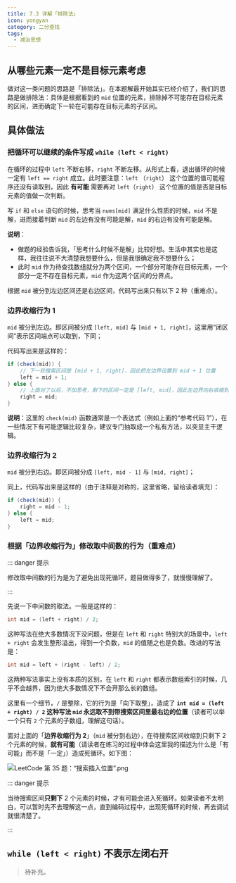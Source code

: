 ```yaml
---
title: 7.3 详解「排除法」
icon: yongyan
category: 二分查找
tags:
  - 减治思想
---
```


## 从哪些元素一定不是目标元素考虑

做对这一类问题的思路是「排除法」。在本题解最开始其实已经介绍了，我们的思路是做排除法：具体是根据看到的 `mid` 位置的元素，排除掉不可能存在目标元素的区间，进而确定下一轮在可能存在目标元素的子区间。

## 具体做法

### 把循环可以继续的条件写成 `while (left < right)`

在循环的过程中 `left` 不断右移，`right` 不断左移。从形式上看，退出循环的时候一定有 `left == right` 成立。此时要注意：`left` （`right`） 这个位置的值可能程序还没有读取到，因此 **有可能** 需要再对 `left`（`right`） 这个位置的值是否是目标元素的值做一次判断。

写 `if` 和 `else` 语句的时候，思考当 `nums[mid]` 满足什么性质的时候，`mid` 不是解，进而接着判断 `mid` 的左边有没有可能是解，`mid` 的右边有没有可能是解。

**说明**：

+ 做题的经验告诉我，「思考什么时候不是解」比较好想。生活中其实也是这样，我往往说不大清楚我想要什么，但是我很确定我不想要什么；
+ 此时 `mid` 作为待查找数组就分为两个区间，一个部分可能存在目标元素，一个部分一定不存在目标元素，`mid` 作为这两个区间的分界点。

根据 `mid` 被分到左边区间还是右边区间，代码写出来只有以下 2 种（重难点）。

### 边界收缩行为 1

 `mid` 被分到左边。即区间被分成 `[left, mid]` 与 `[mid + 1, right]`，这里用“闭区间”表示区间端点可以取到，下同；

代码写出来是这样的：

```java
if (check(mid)) {
    // 下一轮搜索区间是 [mid + 1, right]，因此把左边界设置到 mid + 1 位置
    left = mid + 1;
} else {
    // 上面对了以后，不加思考，剩下的区间一定是 [left, mid]，因此左边界向右收缩到 mid 位置
    right = mid;
}
```

**说明**：这里的 `check(mid)` 函数通常是一个表达式（例如上面的“参考代码 1”），在一些情况下有可能逻辑比较复杂，建议专门抽取成一个私有方法，以突显主干逻辑。

### 边界收缩行为 2

 `mid` 被分到右边。即区间被分成 `[left, mid - 1]` 与 `[mid, right]`；

同上，代码写出来是这样的（由于注释是对称的，这里省略，留给读者填充）：

```java
if (check(mid)) {
    right = mid - 1;
} else {
    left = mid;
}
```

### 根据「边界收缩行为」修改取中间数的行为（重难点）

::: danger 提示

修改取中间数的行为是为了避免出现死循环，题目做得多了，就慢慢理解了。

::: 

先说一下中间数的取法。一般是这样的：

```java
int mid = (left + right) / 2;
```

这种写法在绝大多数情况下没问题，但是在 `left` 和 `right` 特别大的场景中，`left + right` 会发生整形溢出，得到一个负数，`mid` 的值随之也是负数。改进的写法是：

```java
int mid = left + (right - left) / 2;
```

这两种写法事实上没有本质的区别，在 `left` 和 `right` 都表示数组索引的时候，几乎不会越界，因为绝大多数情况下不会开那么长的数组。

这里有一个细节，`/` 是整除，它的行为是「向下取整」，造成了 **`int mid = (left + right) / 2` 这种写法 `mid` 永远取不到带搜索区间里最右边的位置**（读者可以举一个只有 `2` 个元素的子数组，理解这句话）。

面对上面的「**边界收缩行为 2**」（`mid` 被分到右边），在待搜索区间收缩到只剩下 2 个元素的时候，**就有可能**（请读者在练习的过程中体会这里我的描述为什么是「有可能」而不是「一定」）造成死循环。如下图：

![LeetCode 第 35 题：“搜索插入位置”.png](https://pic.leetcode-cn.com/eda3857e94d6ead3ed2d2f473fdaf8eaa1252a481e3220511d3a89e4d2f112ac-LeetCode%20%E7%AC%AC%2035%20%E9%A2%98%EF%BC%9A%E2%80%9C%E6%90%9C%E7%B4%A2%E6%8F%92%E5%85%A5%E4%BD%8D%E7%BD%AE%E2%80%9D.png)



::: danger 提示

当待搜索区间**只剩下** $2$ 个元素的时候，才有可能会进入死循环。如果读者不太明白，可以暂时先不去理解这一点，直到编码过程中，出现死循环的时候，再去调试就很清楚了。

::: 

##  `while (left < right)` 不表示左闭右开

> 待补充。
